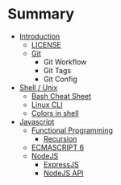 # Summary

* [Introduction](README.md)
   * [LICENSE](LICENSE)
   * [Git](git/readme.md)
       * Git Workflow
       * Git Tags
       * Git Config
* [Shell / Unix](shell/shell__unix.md)
   * [Bash Cheat Sheet](shell/bash-cheatsheet.markdown)
   * [Linux CLI](shell/linux-cli.md)
   * [Colors in shell](shell/colors.sh)
* [Javascript](javascript/javascript.md)
   * [Functional Programming](javascript/functional-programming/js-functional-programming.md)
       * [Recursion](javascript/functional-programming/recursion.md)
   * [ECMASCRIPT 6](javascript/es6-cheatsheet.md)
   * [NodeJS](javascript/node-js/node-js.md)
       * [ExpressJS](javascript/node-js/express.md)
       * [NodeJS API](javascript/node-js/native-api.md)


